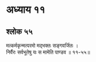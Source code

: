 # अध्याय ११

## श्लोक ५५

मत्कर्मकृन्मत्परमो मद्भक्तः सङ्गवर्जितः ।<br>निर्वैरः सर्वभूतेषु यः स मामेति पाण्डव ॥ ११-५५॥<br><br>

